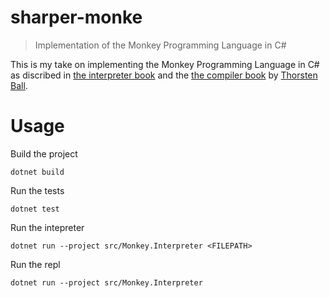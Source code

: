 # sharper-monke

> Implementation of the Monkey Programming Language in C#

This is my take on implementing the Monkey Programming Language in C# as discribed in [the interpreter book](https://interpreterbook.com/) and the [the compiler book](https://compilerbook.com/) by [Thorsten Ball](https://thorstenball.com/).

# Usage

Build the project

```
dotnet build
```

Run the tests

```
dotnet test
```

Run the intepreter

```
dotnet run --project src/Monkey.Interpreter <FILEPATH>
```

Run the repl

```
dotnet run --project src/Monkey.Interpreter
```

